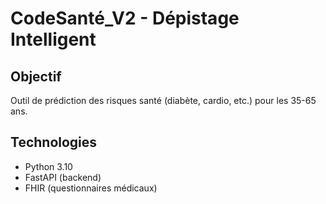 # CodeSanté_V2 - Dépistage Intelligent

## Objectif
Outil de prédiction des risques santé (diabète, cardio, etc.) pour les 35-65 ans.

## Technologies
- Python 3.10
- FastAPI (backend)
- FHIR (questionnaires médicaux)
